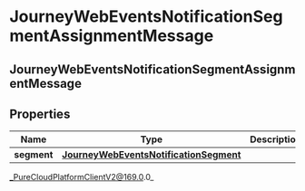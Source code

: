 # JourneyWebEventsNotificationSegmentAssignmentMessage

## JourneyWebEventsNotificationSegmentAssignmentMessage

## Properties

|Name | Type | Description | Notes|
|------------ | ------------- | ------------- | -------------|
| **segment** | [**JourneyWebEventsNotificationSegment**](JourneyWebEventsNotificationSegment) |  | [optional] |



_PureCloudPlatformClientV2@169.0.0_
